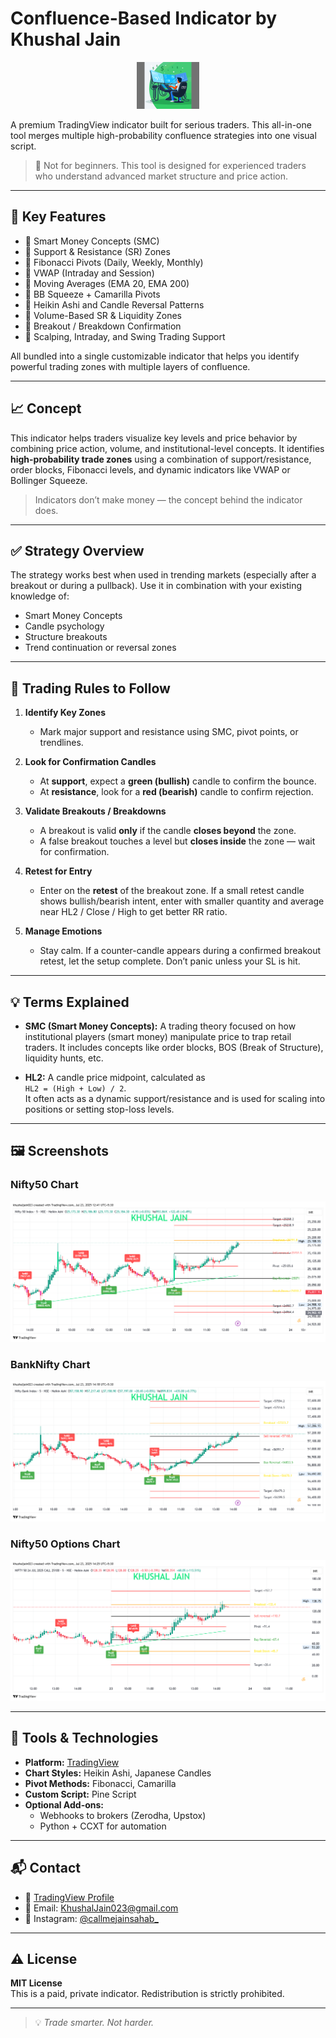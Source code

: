 # Confluence-Based Indicator by Khushal Jain

<p align="center">
  <img src="original-c93f0d6dab3179cf6ee225220fe3a592.gif" alt="Trading GIF" width="100"/>
</p>

A premium TradingView indicator built for serious traders. This all-in-one tool merges multiple high-probability confluence strategies into one visual script.

> 🚫 Not for beginners. This tool is designed for experienced traders who understand advanced market structure and price action.

---

## 📌 Key Features

- 🔹 Smart Money Concepts (SMC)
- 🔹 Support & Resistance (SR) Zones
- 🔹 Fibonacci Pivots (Daily, Weekly, Monthly)
- 🔹 VWAP (Intraday and Session)
- 🔹 Moving Averages (EMA 20, EMA 200)
- 🔹 BB Squeeze + Camarilla Pivots
- 🔹 Heikin Ashi and Candle Reversal Patterns
- 🔹 Volume-Based SR & Liquidity Zones
- 🔹 Breakout / Breakdown Confirmation
- 🔹 Scalping, Intraday, and Swing Trading Support

All bundled into a single customizable indicator that helps you identify powerful trading zones with multiple layers of confluence.

---

## 📈 Concept

This indicator helps traders visualize key levels and price behavior by combining price action, volume, and institutional-level concepts. It identifies **high-probability trade zones** using a combination of support/resistance, order blocks, Fibonacci levels, and dynamic indicators like VWAP or Bollinger Squeeze.

> Indicators don’t make money — the concept behind the indicator does.

---

## ✅ Strategy Overview

The strategy works best when used in trending markets (especially after a breakout or during a pullback). Use it in combination with your existing knowledge of:
- Smart Money Concepts
- Candle psychology
- Structure breakouts
- Trend continuation or reversal zones

---

## 📘 Trading Rules to Follow

1. **Identify Key Zones**  
   - Mark major support and resistance using SMC, pivot points, or trendlines.

2. **Look for Confirmation Candles**  
   - At **support**, expect a **green (bullish)** candle to confirm the bounce.  
   - At **resistance**, look for a **red (bearish)** candle to confirm rejection.

3. **Validate Breakouts / Breakdowns**  
   - A breakout is valid **only** if the candle **closes beyond** the zone.  
   - A false breakout touches a level but **closes inside** the zone — wait for confirmation.

4. **Retest for Entry**  
   - Enter on the **retest** of the breakout zone. If a small retest candle shows bullish/bearish intent, enter with smaller quantity and average near HL2 / Close / High to get better RR ratio.

5. **Manage Emotions**  
   - Stay calm. If a counter-candle appears during a confirmed breakout retest, let the setup complete. Don’t panic unless your SL is hit.

---

## 💡 Terms Explained

- **SMC (Smart Money Concepts):** A trading theory focused on how institutional players (smart money) manipulate price to trap retail traders. It includes concepts like order blocks, BOS (Break of Structure), liquidity hunts, etc.

- **HL2:** A candle price midpoint, calculated as  
  `HL2 = (High + Low) / 2`.  
  It often acts as a dynamic support/resistance and is used for scaling into positions or setting stop-loss levels.

---

## 🖼️ Screenshots

### Nifty50 Chart
![Nifty50 Chart](NIFTY_2025-07-23_12-41-33.png)

### BankNifty Chart
![BankNifty Chart](BANKNIFTY_2025-07-23_14-18-28.png)

### Nifty50 Options Chart
![Nifty50 Options Chart](NIFTY250724C25100_2025-07-23_14-25-18.png)

---

## 🧰 Tools & Technologies

- **Platform:** [TradingView](https://tradingview.com)
- **Chart Styles:** Heikin Ashi, Japanese Candles
- **Pivot Methods:** Fibonacci, Camarilla
- **Custom Script:** Pine Script
- **Optional Add-ons:**
  - Webhooks to brokers (Zerodha, Upstox)
  - Python + CCXT for automation

---

## 📬 Contact

- 🔗 [TradingView Profile](https://in.tradingview.com/u/khushaljain023/)
- 📩 Email: KhushalJain023@gmail.com
- 📸 Instagram: [@callmejainsahab_](https://instagram.com/callmejainsahab_)

---

## ⚠️ License

**MIT License**  
This is a paid, private indicator. Redistribution is strictly prohibited.

---

> 💡 *Trade smarter. Not harder.*
